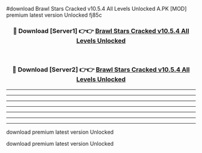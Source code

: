 #download Brawl Stars Cracked v10.5.4 All Levels Unlocked A.PK [MOD] premium latest version Unlocked fj85c 



<div align="center">
<h3>🔴 Download [Server1] 👉👉 <a href="https://download1apk.web.app/">Brawl Stars Cracked v10.5.4 All Levels Unlocked</a></h3><br>

<h3>🔴 Download [Server2] 👉👉 <a href="https://download1apk.web.app/">Brawl Stars Cracked v10.5.4 All Levels Unlocked</a></h3>
</div>





----------------------------------------------------------

----------------------------------------------------------

----------------------------------------------------------

----------------------------------------------------------

----------------------------------------------------------

----------------------------------------------------------

----------------------------------------------------------

download premium latest version Unlocked

download premium latest version Unlocked
